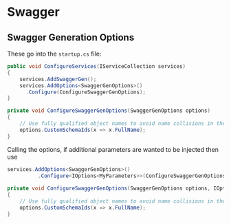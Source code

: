 # Swagger

## Swagger Generation Options
These go into the `startup.cs` file:


```C#
public void ConfigureServices(IServiceCollection services)
{
    services.AddSwaggerGen();
    services.AddOptions<SwaggerGenOptions>()
      .Configure(ConfigureSwaggerGenOptions);
}

private void ConfigureSwaggerGenOptions(SwaggerGenOptions options)
{
    // Use fully qualified object names to avoid name collisions in the swagger schema.
    options.CustomSchemaIds(x => x.FullName);
}
```

Calling the options, if additional parameters are wanted to be injected then use

```C#
services.AddOptions<SwaggerGenOptions>()
		  .Configure<IOptions<MyParameters>>(ConfigureSwaggerGenOptions);
      
private void ConfigureSwaggerGenOptions(SwaggerGenOptions options, IOptions<MyParameters> myParams)
{
    // Use fully qualified object names to avoid name collisions in the swagger schema.
    options.CustomSchemaIds(x => x.FullName);
}
```
